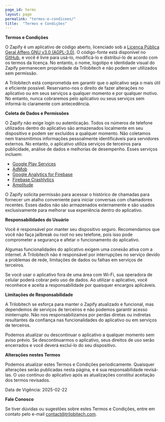 ```yaml
---
page_id: terms
layout: page
permalink: "termos-e-condicoes/"
title:  "Termos e Condições"
---
```

**Termos e Condições**

O Zapify é um aplicativo de código aberto, licenciado sob a [Licença Pública Geral Affero GNU v3.0 (AGPL-3.0)](https://www.gnu.org/licenses/agpl-3.0.html). O código-fonte está disponível no [GitHub](https://github.com/trilobitech/zapify), e você é livre para usá-lo, modificá-lo e distribuí-lo de acordo com os termos da licença. No entanto, o nome, logotipo e identidade visual do Zapify permanecem propriedade da Trilobitech e não podem ser utilizados sem permissão.

A Trilobitech está comprometida em garantir que o aplicativo seja o mais útil e eficiente possível. Reservamo-nos o direito de fazer alterações no aplicativo ou em seus serviços a qualquer momento e por qualquer motivo. No entanto, nunca cobraremos pelo aplicativo ou seus serviços sem informá-lo claramente com antecedência.

**Coleta de Dados e Permissões**

O Zapify não exige login ou autenticação. Todos os números de telefone utilizados dentro do aplicativo são armazenados localmente em seu dispositivo e podem ser excluídos a qualquer momento. Não coletamos nem transmitimos informações pessoalmente identificáveis para servidores externos. No entanto, o aplicativo utiliza serviços de terceiros para publicidade, análise de dados e melhorias de desempenho. Esses serviços incluem:

- [Google Play Services](https://policies.google.com/terms)
- [AdMob](https://developers.google.com/admob/terms)
- [Google Analytics for Firebase](https://firebase.google.com/terms/analytics)
- [Firebase Crashlytics](https://firebase.google.com/terms/crashlytics)
- [Amplitude](https://amplitude.com/terms)

O Zapify solicita permissão para acessar o histórico de chamadas para fornecer um atalho conveniente para iniciar conversas com chamadores recentes. Esses dados não são armazenados externamente e são usados exclusivamente para melhorar sua experiência dentro do aplicativo.

**Responsabilidades do Usuário**

Você é responsável por manter seu dispositivo seguro. Recomendamos que você não faça jailbreak ou root no seu telefone, pois isso pode comprometer a segurança e afetar o funcionamento do aplicativo.

Algumas funcionalidades do aplicativo exigem uma conexão ativa com a internet. A Trilobitech não é responsável por interrupções no serviço devido a problemas de rede, limitações de dados ou falhas em serviços de terceiros.

Se você usar o aplicativo fora de uma área com Wi-Fi, sua operadora de celular poderá cobrar pelo uso de dados. Ao utilizar o aplicativo, você reconhece e aceita a responsabilidade por quaisquer encargos aplicáveis.

**Limitações de Responsabilidade**

A Trilobitech se esforça para manter o Zapify atualizado e funcional, mas dependemos de serviços de terceiros e não podemos garantir acesso ininterrupto. Não nos responsabilizamos por perdas diretas ou indiretas resultantes da confiança nas funcionalidades do aplicativo ou em serviços de terceiros.

Podemos atualizar ou descontinuar o aplicativo a qualquer momento sem aviso prévio. Se descontinuarmos o aplicativo, seus direitos de uso serão encerrados e você deverá excluí-lo do seu dispositivo.

**Alterações nestes Termos**

Podemos atualizar estes Termos e Condições periodicamente. Quaisquer alterações serão publicadas nesta página, e é sua responsabilidade revisá-las. O uso contínuo do aplicativo após as atualizações constitui aceitação dos termos revisados.

Data de Vigência: 2025-02-22

**Fale Conosco**

Se tiver dúvidas ou sugestões sobre estes Termos e Condições, entre em contato pelo e-mail [contact@trilobitech.com](mailto:contact@trilobitech.com).
